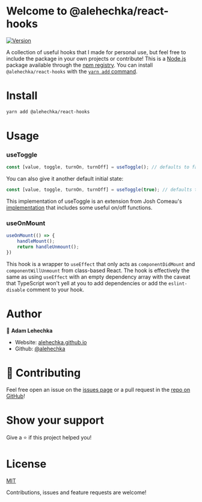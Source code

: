 # Welcome to @alehechka/react-hooks

[![Version](https://img.shields.io/npm/v/@alehechka/react-hooks.svg)](https://www.npmjs.com/package/@alehechka/react-hooks)

A collection of useful hooks that I made for personal use, but feel free to include the package in your own projects or contribute! This is a [Node.js](https://nodejs.org/en/) package available through the [npm registry](https://nodejs.org/en/).
You can install `@alehechka/react-hooks` with the [`yarn add` command](https://yarnpkg.com/cli/add).

# Install

```sh
yarn add @alehechka/react-hooks
```

# Usage

### useToggle

```js
const [value, toggle, turnOn, turnOff] = useToggle(); // defaults to false
```

You can also give it another default initial state:

```js
const [value, toggle, turnOn, turnOff] = useToggle(true); // defaults to true
```

This implementation of useToggle is an extension from Josh Comeau's [implementation](https://www.joshwcomeau.com/snippets/react-hooks/use-toggle/) that includes some useful on/off functions.

### useOnMount

```js
useOnMount(() => {
    handleMount();
    return handleUnmount();
})
```

This hook is a wrapper to `useEffect` that only acts as `componentDidMount` and `componentWillUnmount` from class-based React. The hook is effectively the same as using `useEffect` with an empty dependency array with the caveat that TypeScript won't yell at you to add dependencies or add the `eslint-disable` comment to your hook.

# Author

👤 **Adam Lehechka**

- Website: [alehechka.github.io](https://alehechka.github.io/)
- Github: [@alehechka](https://github.com/alehechka)

# 🤝 Contributing

Feel free open an issue on the [issues page](https://github.com/alehechka/react-hooks/issues) or a pull request in the [repo on GitHub](https://github.com/alehechka/react-hooks/pulls)!

# Show your support

Give a ⭐️ if this project helped you!

# License

[MIT](https://en.wikipedia.org/wiki/MIT_License)

Contributions, issues and feature requests are welcome!
